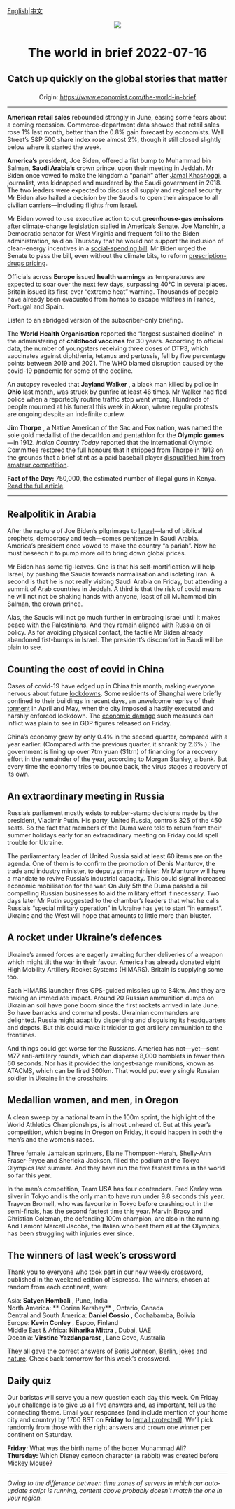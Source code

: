 [English](https://github.com/arielherself/espresso/blob/main/README.md)|[中文](https://github-com.translate.goog/arielherself/espresso/blob/main/README.md?_x_tr_sl=en&_x_tr_tl=zh-CN&_x_tr_hl=zh-CN&_x_tr_pto=wapp)

<div align="center"><img src="https://cdn.static-economist.com/sites/all/themes/econfinal/images/svg/logo.svg" align-center /></div>

# <p align="center">The world in brief 2022-07-16</p>

## <p align="center">Catch up quickly on the global stories that matter</p>

<p align="center">Origin: <a href="https://www.economist.com/the-world-in-brief">https://www.economist.com/the-world-in-brief</a><hr>

**American retail sales** rebounded strongly in June, easing some fears about a coming recession. Commerce-department data showed that retail sales rose 1% last month, better than the 0.8% gain forecast by economists. Wall Street’s S&amp;P 500 share index rose almost 2%, though it still closed slightly below where it started the week. 

 **America’s** president, Joe Biden, offered a fist bump to Muhammad bin Salman, **Saudi Arabia’s** crown prince, upon their meeting in Jeddah. Mr Biden once vowed to make the kingdom a “pariah” after [Jamal Khashoggi](https://www.economist.com/middle-east-and-africa/2021/02/26/the-cia-blames-mbs-for-the-murder-of-jamal-khashoggi), a journalist, was kidnapped and murdered by the Saudi government in 2018. The two leaders were expected to discuss oil supply and regional security. Mr Biden also hailed a decision by the Saudis to open their airspace to all civilian carriers—including flights from Israel.

Mr Biden vowed to use executive action to cut **greenhouse-gas emissions** after climate-change legislation stalled in America’s Senate. Joe Manchin, a Democratic senator for West Virginia and frequent foil to the Biden administration, said on Thursday that he would not support the inclusion of clean-energy incentives in a [social-spending bill](https://www.economist.com/united-states/2021/12/19/joe-manchin-kills-the-build-back-better-act-joe-bidens-ambitious-legislative-package). Mr Biden urged the Senate to pass the bill, even without the climate bits, to reform [prescription-drugs pricing](https://www.economist.com/united-states/2021/11/20/democrats-have-a-plan-to-lower-drug-costs-without-hurting-innovation).

Officials across **Europe** issued **health warnings** as temperatures are expected to soar over the next few days, surpassing 40℃ in several places. Britain issued its first-ever “extreme heat” warning. Thousands of people have already been evacuated from homes to escape wildfires in France, Portugal and Spain.

Listen to an abridged version of the subscriber-only briefing.

The **World Health Organisation** reported the “largest sustained decline” in the administering of **childhood vaccines** for 30 years. According to official data, the number of youngsters receiving three doses of DTP3, which vaccinates against diphtheria, tetanus and pertussis, fell by five percentage points between 2019 and 2021. The WHO blamed disruption caused by the covid-19 pandemic for some of the decline.

An autopsy revealed that **Jayland Walker** , a black man killed by police in **Ohio** last month, was struck by gunfire at least 46 times. Mr Walker had fled police when a reportedly routine traffic stop went wrong. Hundreds of people mourned at his funeral this week in Akron, where regular protests are ongoing despite an indefinite curfew.

 **Jim Thorpe** , a Native American of the Sac and Fox nation, was named the sole gold medallist of the decathlon and pentathlon for the **Olympic games** —in 1912. <em>Indian Country Today</em> reported that the International Olympic Committee restored the full honours that it stripped from Thorpe in 1913 on the grounds that a brief stint as a paid baseball player [disqualified him from amateur competition](https://www.economist.com/the-economist-explains/2021/07/20/why-did-the-olympics-ditch-their-amateur-athlete-requirement).

 **Fact of the Day:** 750,000, the estimated number of illegal guns in Kenya. [Read the full article](https://www.economist.com/middle-east-and-africa/2022/07/14/can-elephants-and-rhinos-coexist-with-livestock-and-their-owners).

----------

## Realpolitik in Arabia

After the rapture of Joe Biden’s pilgrimage to [Israel](https://www.economist.com/middle-east-and-africa/2022/07/12/what-does-the-middle-east-offer-america)—land of biblical prophets, democracy and tech—comes penitence in Saudi Arabia. America’s president once vowed to make the country “a pariah”. Now he must beseech it to pump more oil to bring down global prices.

Mr Biden has some fig-leaves. One is that his self-mortification will help Israel, by pushing the Saudis towards normalisation and isolating Iran. A second is that he is not really visiting Saudi Arabia on Friday, but attending a summit of Arab countries in Jeddah. A third is that the risk of covid means he will not not be shaking hands with anyone, least of all Muhammad bin Salman, the crown prince.

Alas, the Saudis will not go much further in embracing Israel until it makes peace with the Palestinians. And they remain aligned with Russia on oil policy. As for avoiding physical contact, the tactile Mr Biden already abandoned fist-bumps in Israel. The president’s discomfort in Saudi will be plain to see.

## Counting the cost of covid in China

Cases of covid-19 have edged up in China this month, making everyone nervous about future [lockdowns](https://www.economist.com/china/2022/06/14/beijing-and-shanghai-are-still-trying-to-get-a-grip-on-covid-19). Some residents of Shanghai were briefly confined to their buildings in recent days, an unwelcome reprise of their [torment](https://www.economist.com/1843/2022/04/26/locked-down-in-shanghai-ive-caught-a-glimpse-of-our-techno-dystopian-future) in April and May, when the city imposed a hastily executed and harshly enforced lockdown. The [economic damage](https://www.economist.com/china/2022/06/09/it-will-take-time-for-chinas-consumers-to-recover-from-lockdown) such measures can inflict was plain to see in GDP figures released on Friday.

China’s economy grew by only 0.4% in the second quarter, compared with a year earlier. (Compared with the previous quarter, it shrank by 2.6%.) The government is lining up over 7trn yuan ($1trn) of financing for a recovery effort in the remainder of the year, according to Morgan Stanley, a bank. But every time the economy tries to bounce back, the virus stages a recovery of its own.

## An extraordinary meeting in Russia

Russia’s parliament mostly exists to rubber-stamp decisions made by the president, Vladimir Putin. His party, United Russia, controls 325 of the 450 seats. So the fact that members of the Duma were told to return from their summer holidays early for an extraordinary meeting on Friday could spell trouble for Ukraine.  
  
 The parliamentary leader of United Russia said at least 60 items are on the agenda. One of them is to confirm the promotion of Denis Manturov, the trade and industry minister, to deputy prime minister. Mr Manturov will have a mandate to revive Russia’s industrial capacity. This could signal increased economic mobilisation for the war. On July 5th the Duma passed a bill compelling Russian businesses to aid the military effort if necessary. Two days later Mr Putin suggested to the chamber’s leaders that what he calls Russia’s “special military operation” in Ukraine has yet to start “in earnest”. Ukraine and the West will hope that amounts to little more than bluster.

## A rocket under Ukraine’s defences

Ukraine’s armed forces are eagerly awaiting further deliveries of a weapon which might tilt the war in their favour. America has already donated eight High Mobility Artillery Rocket Systems (HIMARS). Britain is supplying some too. 

Each HIMARS launcher fires GPS-guided missiles up to 84km. And they are making an immediate impact. Around 20 Russian ammunition dumps on Ukrainian soil have gone boom since the first rockets arrived in late June. So have barracks and command posts. Ukrainian commanders are delighted. Russia might adapt by dispersing and disguising its headquarters and depots. But this could make it trickier to get artillery ammunition to the frontlines.

And things could get worse for the Russians. America has not—yet—sent M77 anti-artillery rounds, which can disperse 8,000 bomblets in fewer than 60 seconds. Nor has it provided the longest-range munitions, known as ATACMS, which can be fired 300km. That would put every single Russian soldier in Ukraine in the crosshairs.

## Medallion women, and men, in Oregon

A clean sweep by a national team in the 100m sprint, the highlight of the World Athletics Championships, is almost unheard of. But at this year’s competition, which begins in Oregon on Friday, it could happen in both the men’s and the women’s races.

Three female Jamaican sprinters, Elaine Thompson-Herah, Shelly-Ann Fraser-Pryce and Shericka Jackson, filled the podium at the Tokyo Olympics last summer. And they have run the five fastest times in the world so far this year.

In the men’s competition, Team USA has four contenders. Fred Kerley won silver in Tokyo and is the only man to have run under 9.8 seconds this year. Trayvon Bromell, who was favourite in Tokyo before crashing out in the semi-finals, has the second fastest time this year. Marvin Bracy and Christian Coleman, the defending 100m champion, are also in the running. And Lamont Marcell Jacobs, the Italian who beat them all at the Olympics, has been struggling with injuries ever since.

## The winners of last week’s crossword

Thank you to everyone who took part in our new weekly crossword, published in the weekend edition of Espresso. The winners, chosen at random from each continent, were: 

Asia: **Satyen Hombali** , Pune, India  
 North America: ** Corien Kershey** , Ontario, Canada  
 Central and South America: **Daniel Cossio** , Cochabamba, Bolivia  
 Europe: **Kevin Conley** , Espoo, Finland  
 Middle East &amp; Africa: **Niharika Mittra** , Dubai, UAE   
 Oceania: **Virstine Yazdanparast** , Lane Cove, Australia

They all gave the correct answers of [Boris Johnson](https://www.economist.com/britain/2022/07/06/the-toxicity-of-boris-johnson), [Berlin](https://www.economist.com/business/2022/07/04/how-sturdy-are-europes-tech-unicorns), [jokes](https://www.economist.com/interactive/briefing/2022/07/09/the-all-conquering-quaver) and [nature](https://www.economist.com/leaders/2022/07/06/voters-should-reject-chiles-new-draft-constitution). Check back tomorrow for this week’s crossword.

## Daily quiz

Our baristas will serve you a new question each day this week. On Friday your challenge is to give us all five answers and, as important, tell us the connecting theme. Email your responses (and include mention of your home city and country) by 1700 BST on **Friday** to [<span class="__cf_email__" data-cfemail="b5e4c0dccff0c6c5c7d0c6c6daf5d0d6dadbdad8dcc6c19bd6dad8">[email&#160;protected]</span>](https://mail.google.com/mail/?view=cm&amp;fs=1&amp;tf=1&amp;to=QuizEspresso@economist.com). We’ll pick randomly from those with the right answers and crown one winner per continent on Saturday.

 **Friday:** What was the birth name of the boxer Muhammad Ali?  
 **Thursday:** Which Disney cartoon character (a rabbit) was created before Mickey Mouse?

----------

*Owing to the difference between time zones of servers in which our auto-update script is running, content above probably doesn't match the one in your region.*
